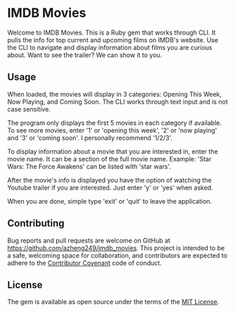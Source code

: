 # IMDB Movies

Welcome to IMDB Movies. This is a Ruby gem that works through CLI. It pulls the info for top current and upcoming films on IMDB's website. Use the CLI to navigate and display information about films you are curious about. Want to see the trailer? We can show it to you.

## Usage

When loaded, the movies will display in 3 categories: Opening This Week, Now Playing, and Coming Soon. The CLI works through text input and is not case sensitive.

The program only displays the first 5 movies in each category if available. To see more movies, enter '1' or 'opening this week', '2' or 'now playing' and '3' or 'coming soon'. I personally recommend '1/2/3'.

To display information about a movie that you are interested in, enter the movie name. It can be a section of the full movie name. 
Example: 'Star Wars: The Force Awakens' can be listed with 'star wars'.

After the movie's info is displayed you have the option of watching the Youtube trailer if you are interested. Just enter 'y' or 'yes' when asked.

When you are done, simple type 'exit' or 'quit' to leave the application.

## Contributing

Bug reports and pull requests are welcome on GitHub at https://github.com/azheng249/imdb_movies. This project is intended to be a safe, welcoming space for collaboration, and contributors are expected to adhere to the [Contributor Covenant](contributor-covenant.org) code of conduct.

## License

The gem is available as open source under the terms of the [MIT License](http://opensource.org/licenses/MIT).

